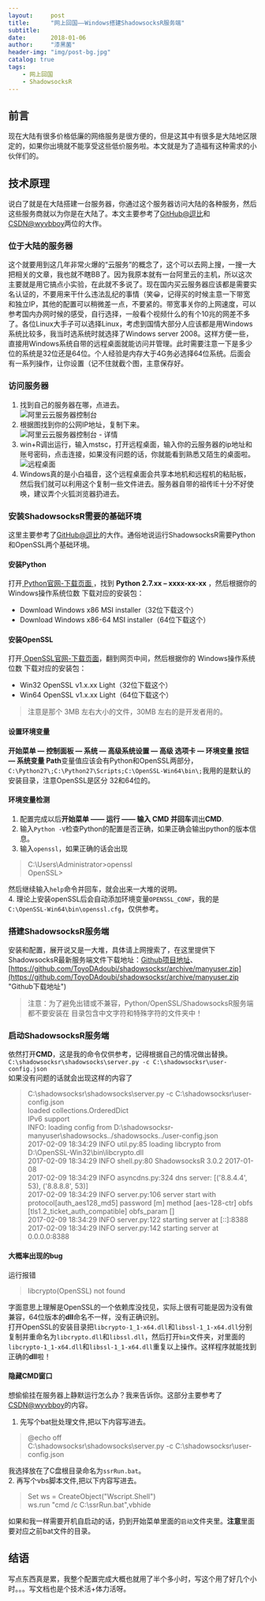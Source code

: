 ```yaml
---
layout:     post
title:      "网上回国——Windows搭建ShadowsocksR服务端"
subtitle:   
date:       2018-01-06
author:     "漆黑菌"
header-img: "img/post-bg.jpg"
catalog: true
tags:
    - 网上回国
    - ShadowsocksR
---
```


## 前言
现在大陆有很多价格低廉的网络服务是很方便的，但是这其中有很多是大陆地区限定的，如果你出境就不能享受这些低价服务啦。本文就是为了造福有这种需求的小伙伴们的。

## 技术原理
说白了就是在大陆搭建一台服务器，你通过这个服务器访问大陆的各种服务，然后这些服务商就以为你是在大陆了。本文主要参考了[GitHub@逗比](https://doub.bid/ss-jc45/ "Windows系统 安装运行 ShadowsocksR服务端 简单教程")和[CSDN@wyvbboy](http://blog.csdn.net/wyvbboy/article/details/52540658 "windows 下搭建shadowsocks 服务端")两位的大作。

### 位于大陆的服务器
这个就要用到这几年非常火爆的“云服务”的概念了，这个可以去网上搜，一搜一大把相关的文章，我也就不瞎BB了。因为我原本就有一台阿里云的主机，所以这次主要就是用它搞点小实验，在此就不多说了。现在国内买云服务器应该都是需要实名认证的，不要用来干什么违法乱纪的事情（笑😀，记得买的时候主意一下带宽和独立IP，其他的配置可以稍微差一点，不要紧的。带宽事关你的上网速度，可以参考国内办网时候的感受，自行选择，一般看个视频什么的有个10兆的网差不多了。各位Linux大手子可以选择Linux，考虑到国情大部分人应该都是用Windows系统比较多，我当时选系统时就选择了Windows server 2008。这样方便一些，直接用Windows系统自带的远程桌面就能访问并管理。此时需要注意一下是多少位的系统是32位还是64位。个人经验是内存大于4G务必选择64位系统。后面会有一系列操作，让你设置（记不住就截个图，主意保存好。
  
### 访问服务器
1. 找到自己的服务器在哪，点进去。  
![阿里云云服务器控制台](https://cl.ly/2c0L2N1V1b1k/download/%E9%98%BF%E9%87%8C%E4%BA%91%E4%BA%91%E6%9C%8D%E5%8A%A1%E5%99%A8%E6%8E%A7%E5%88%B6%E5%8F%B0.jpg)  
2. 根据图找到你的公网IP地址，复制下来。  
![阿里云云服务器控制台 - 详情](https://cl.ly/1W160V111l3A/download/%E9%98%BF%E9%87%8C%E4%BA%91%E4%BA%91%E6%9C%8D%E5%8A%A1%E5%99%A8%E6%8E%A7%E5%88%B6%E5%8F%B0%20-%20%E8%AF%A6%E6%83%85.jpg)
3. win+R调出运行，输入mstsc，打开远程桌面，输入你的云服务器的ip地址和账号密码，点击连接，如果没有问题的话，你就能看到熟悉又陌生的桌面啦。  
![远程桌面](https://cl.ly/0z2K1v01471u/download/%E8%BF%9C%E7%A8%8B%E6%A1%8C%E9%9D%A2.jpg)
4. Windows真的是小白福音，这个远程桌面会共享本地机和远程机的粘贴板，然后我们就可以利用这个复制一些文件进去。服务器自带的祖传IE十分不好使唤，建议弄个火狐浏览器扔进去。

### 安装ShadowsocksR需要的基础环境  
这里主要参考了[GitHub@逗比](https://doub.bid/ss-jc45/ "Windows系统 安装运行 ShadowsocksR服务端 简单教程")的大作。通俗地说运行ShadowsocksR需要Python和OpenSSL两个基础环境。

#### 安装Python
打开[ Python官网-下载页面 ](https://www.python.org/downloads/windows/ "Python官网-下载页面")，找到 **Python 2.7.xx – xxxx-xx-xx** ，然后根据你的 Windows操作系统位数 下载对应的安装包：
 
- Download Windows x86 MSI installer（32位下载这个）
- Download Windows x86-64 MSI installer（64位下载这个）

#### 安装OpenSSL 
打开[ OpenSSL官网-下载页面](https://slproweb.com/products/Win32OpenSSL.html " OpenSSL官网-下载页面")，翻到网页中间，然后根据你的 Windows操作系统位数 下载对应的安装包：

- Win32 OpenSSL v1.x.xx Light（32位下载这个）
- Win64 OpenSSL v1.x.xx Light（64位下载这个）

> 注意是那个 3MB 左右大小的文件，30MB 左右的是开发者用的。

#### 设置环境变量
**开始菜单 — 控制面板 — 系统 — 高级系统设置 — 高级 选项卡 — 环境变量 按钮 — 系统变量 Path**变量值应该会有Python和OpenSSL两部分，`C:\Python27\;C:\Python27\Scripts;C:\OpenSSL-Win64\bin\;`我用的是默认的安装目录，注意OpenSSL是区分
32和64位的。 

#### 环境变量检测 
1. 配置完成以后**开始菜单 —— 运行 —— 输入 CMD 并回车**调出**CMD**.
2. 输入`Python -V`检查Python的配置是否正确，如果正确会输出python的版本信息。
3. 输入`openssl`，如果正确的话会出现
> C:\Users\Administrator>openssl  
> OpenSSL>  

然后继续输入`help`命令并回车，就会出来一大堆的说明。  
4. 理论上安装openSSL后会自动添加环境变量`OPENSSL_CONF`，我的是`C:\OpenSSL-Win64\bin\openssl.cfg`，仅供参考。

### 搭建ShadowsocksR服务端
安装和配置，展开说又是一大堆，具体请上网搜索了，在这里提供下ShadowsocksR最新服务端文件下载地址：[Github项目地址](https://github.com/ToyoDAdoubi/shadowsocksr "Github项目地址")、[https://github.com/ToyoDAdoubi/shadowsocksr/archive/manyuser.zip](https://github.com/ToyoDAdoubi/shadowsocksr/archive/manyuser.zip "Github下载地址")
> 注意：为了避免出错或不兼容，Python/OpenSSL/ShadowsocksR服务端都不要安装在 目录包含中文字符和特殊字符的文件夹中！

### 启动ShadowsocksR服务端
依然打开**CMD**，这是我的命令仅供参考，记得根据自己的情况做出替换。
`C:\shadowsocksr\shadowsocks\server.py -c C:\shadowsocksr\user-config.json`  
如果没有问题的话就会出现这样的内容了
> C:\shadowsocksr\shadowsocks\server.py -c C:\shadowsocksr\user-config.json  
> loaded collections.OrderedDict  
> IPv6 support  
> INFO: loading config from D:\shadowsocksr-manyuser\shadowsocks\../shadowsocks\../user-config.json  
> 2017-02-09 18:34:29 INFO     util.py:85 loading libcrypto from D:\OpenSSL-Win32\bin\libcrypto.dll  
> 2017-02-09 18:34:29 INFO     shell.py:80 ShadowsocksR 3.0.2 2017-01-08  
> 2017-02-09 18:34:29 INFO     asyncdns.py:324 dns server: [('8.8.4.4', 53), ('8.8.8.8', 53)]  
> 2017-02-09 18:34:29 INFO     server.py:106 server start with protocol[auth_aes128_md5] password [m] method [aes-128-ctr] obfs [tls1.2_ticket_auth_compatible] obfs_param []  
> 2017-02-09 18:34:29 INFO     server.py:122 starting server at [::]:8388  
> 2017-02-09 18:34:29 INFO     server.py:142 starting server at 0.0.0.0:8388  

#### 大概率出现的bug
运行报错
> libcrypto(OpenSSL) not found

字面意思上理解是OpenSSL的一个依赖库没找见，实际上很有可能是因为没有做兼容，64位版本的**dll**命名不一样，没有正确识别。  
打开OpenSSL的安装目录把`libcrypto-1_1-x64.dll`和`libssl-1_1-x64.dll`分别复制并重命名为`libcrypto.dll`和`libssl.dll`，然后打开`bin`文件夹，对里面的`libcrypto-1_1-x64.dll`和`libssl-1_1-x64.dll`重复以上操作。这样程序就能找到正确的**dll**啦！

#### 隐藏CMD窗口
想偷偷挂在服务器上静默运行怎么办？我来告诉你。这部分主要参考了[CSDN@wyvbboy](http://blog.csdn.net/wyvbboy/article/details/52540658 "windows 下搭建shadowsocks 服务端")的内容。  

1. 先写个bat批处理文件,把以下内容写进去。
> @echo off  
> C:\shadowsocksr\shadowsocks\server.py -c C:\shadowsocksr\user-config.json  

我选择放在了C盘根目录命名为`ssrRun.bat`。    
2. 再写个vbs脚本文件,把以下内容写进去。
> Set ws = CreateObject("Wscript.Shell")  
> ws.run "cmd /c C:\ssrRun.bat",vbhide  

如果和我一样需要开机自启动的话，扔到开始菜单里面的`启动`文件夹里。**注意**里面要对应之前bat文件的目录。

## 结语
写点东西真是累，我整个配置完成大概也就用了半个多小时，写这个用了好几个小时。。。写文档也是个技术活+体力活呀。
 